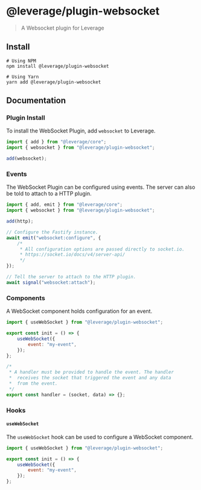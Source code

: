 # @leverage/plugin-websocket

> A Websocket plugin for Leverage

## Install

```shell
# Using NPM
npm install @leverage/plugin-websocket

# Using Yarn
yarn add @leverage/plugin-websocket
```

## Documentation

### Plugin Install

To install the WebSocket Plugin, add `websocket` to Leverage.

```js
import { add } from "@leverage/core";
import { websocket } from "@leverage/plugin-websocket";

add(websocket);
```

### Events

The WebSocket Plugin can be configured using events. The server can also be told to attach to a HTTP plugin.

```js
import { add, emit } from "@leverage/core";
import { websocket } from "@leverage/plugin-websocket";

add(http);

// Configure the Fastify instance.
await emit("websocket:configure", {
    /*
     * All configuration options are passed directly to socket.io.
     * https://socket.io/docs/v4/server-api/
     */
});

// Tell the server to attach to the HTTP plugin.
await signal("websocket:attach");
```

### Components

A WebSocket component holds configuration for an event.

```js
import { useWebSocket } from "@leverage/plugin-websocket";

export const init = () => {
    useWebSocket({
        event: "my-event",
    });
};

/*
 * A handler must be provided to handle the event. The handler
 *  receives the socket that triggered the event and any data
 *  from the event.
 */
export const handler = (socket, data) => {};
```

### Hooks

#### `useWebSocket`

The `useWebSocket` hook can be used to configure a WebSocket component.

```js
import { useWebSocket } from "@leverage/plugin-websocket";

export const init = () => {
    useWebSocket({
        event: "my-event",
    });
};
```
